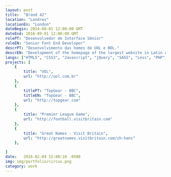 ```yaml
---
layout: post
title:  "Brand 42"
location: "Londres"
locationEn: "London"
dateBegin: 2014-08-01 12:00:00 GMT
dateEnd: 2016-09-01 12:00:00 GMT
rolePT: "Desenvolvedor de Interface Sênior"
roleEN: "Senior Font End Developer"
descrPT: "Desenvolvimento das homes do UOL e BOL."
descrEN: "Development of the homepage of the largest website in Latin America"
langs: ["HTML5", "CSS3", "Javascript", "jQuery", "SASS", "Less", "PHP", "Node JS", "Grunt", "Compass", "BEM Notation"]
projects: [
	{
		title: "UOL",
		url: "http://uol.com.br"
	},
	{
		titlePT: "TopGear - BBC",
		titleEN: "TopGear - BBC",
		url: "http://topgear.com"
	},
	{
		title: "Premier League Game",
		url: "http://football.visitbritain.com"
	},
	{
		title: "Great Names - Visit Britain",
		url: "http://greatnames.visitbritain.com/zh-hans"
	},

]
date:   2016-02-04 15:08:10 -0500
img: img/portfolio/circus.png
category: work
---
```

